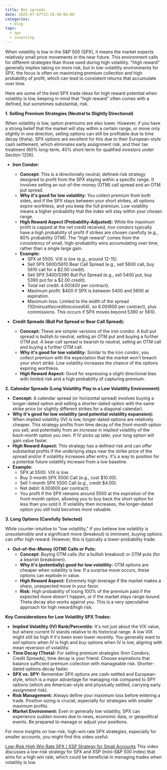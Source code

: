 ```yaml
---
title: Box spreads
date: 2025-07-07T15:34:30-04:00
categories:
  - blog
tags:
  - spx
  - investing
---
```


When volatility is low in the S&P 500 (SPX), it means the market expects relatively small price movements in the near future. This environment calls for different strategies than those used during high volatility. "High reward" generally implies taking on more risk, but in low-volatility environments for SPX, the focus is often on maximizing premium collection and high probability of profit, which can lead to consistent returns that accumulate over time.

Here are some of the best SPX trade ideas for high reward potential when volatility is low, keeping in mind that "high reward" often comes with a defined, but sometimes substantial, risk.

**1. Selling Premium Strategies (Neutral to Slightly Directional)**

When volatility is low, option premiums are also lower. However, if you have a strong belief that the market will stay within a certain range, or move only slightly in one direction, selling options can still be profitable due to time decay (theta). SPX options are excellent for this due to their European-style cash settlement, which eliminates early assignment risk, and their tax treatment (60% long-term, 40% short-term for qualified investors under Section 1256).

* **Iron Condor:**
    * **Concept:** This is a directionally neutral, defined-risk strategy designed to profit from the SPX staying within a specific range. It involves selling an out-of-the-money (OTM) call spread and an OTM put spread.
    * **Why it's good for low volatility:** You collect premium from both sides, and if the SPX stays between your short strikes, all options expire worthless, and you keep the full premium. Low volatility means a higher probability that the index will stay within your chosen range.
    * **High Reward Aspect (Probability-Adjusted):** While the maximum profit is capped at the net credit received, iron condors typically have a high probability of profit if strikes are chosen carefully (e.g., 80% probability OTM). The "high reward" comes from the *consistency* of small, high-probability wins accumulating over time, rather than a single large gain.
    * **Example:**
        * SPX at 5500. VIX is low (e.g., around 12-15).
        * Sell SPX 5600/5610 Bear Call Spread (e.g., sell 5600 call, buy 5610 call for a $2.00 credit).
        * Sell SPX 5400/5390 Bull Put Spread (e.g., sell 5400 put, buy 5390 put for a $2.00 credit).
        * Total net credit: $4.00 ($400 per contract).
        * Maximum profit: $400 if SPX is between 5400 and 5600 at expiration.
        * Maximum loss: Limited to the width of the spread ($10) minus the credit received ($4), so $6.00 ($600 per contract), plus commissions. This occurs if SPX moves beyond 5390 or 5610.

* **Credit Spreads (Bull Put Spread or Bear Call Spread):**
    * **Concept:** These are simpler versions of the iron condor. A bull put spread is bullish to neutral, selling an OTM put and buying a further OTM put. A bear call spread is bearish to neutral, selling an OTM call and buying a further OTM call.
    * **Why it's good for low volatility:** Similar to the iron condor, you collect premium with the expectation that the market won't breach your short strike. Low volatility increases the chance of the options expiring worthless.
    * **High Reward Aspect:** Good for expressing a slight directional bias with limited risk and a high probability of capturing premium.

**2. Calendar Spreads (Long Volatility Play in a Low Volatility Environment)**

* **Concept:** A calendar spread (or horizontal spread) involves buying a longer-dated option and selling a shorter-dated option with the same strike price (or slightly different strikes for a diagonal calendar).
* **Why it's good for low volatility (and potential volatility expansion):** When implied volatility (IV) is low, longer-dated options are relatively cheaper. This strategy profits from time decay of the *front-month* option you sell, and potentially from an *increase* in implied volatility of the *back-month* option you own. If IV picks up later, your long option will gain value faster.
* **High Reward Aspect:** This strategy has a defined risk and can offer substantial profits if the underlying stays near the strike price of the spread and/or if volatility increases after entry. It's a way to position for a potential future volatility increase from a low baseline.
* **Example:**
    * SPX at 5500. VIX is low.
    * Buy 3-month SPX 5500 Call (e.g., cost $10.00).
    * Sell 1-month SPX 5500 Call (e.g., credit $4.00).
    * Net debit: $6.00 ($600 per contract).
    * You profit if the SPX remains around 5500 at the expiration of the front-month option, allowing you to buy back the short option for less than you sold it. If volatility then increases, the longer-dated option you still hold becomes more valuable.

**3. Long Options (Carefully Selected)**

While counter-intuitive to "low volatility," if you believe low volatility is *unsustainable* and a significant move (breakout) is imminent, buying options can offer high reward. However, this is typically a lower-probability trade.

* **Out-of-the-Money (OTM) Calls or Puts:**
    * **Concept:** Buying OTM calls (for a bullish breakout) or OTM puts (for a bearish breakdown).
    * **Why it's (potentially) good for low volatility:** OTM options are cheaper when volatility is low. If a surprise move occurs, these options can explode in value.
    * **High Reward Aspect:** Extremely high leverage if the market makes a sharp, unexpected move in your favor.
    * **Risk:** High probability of losing 100% of the premium paid if the expected move doesn't happen, or if the market stays range-bound. Theta decay also works against you. This is a very speculative approach for high reward/high risk.

**Key Considerations for Low Volatility SPX Trades:**

* **Implied Volatility (IV) Rank/Percentile:** It's not just about the VIX value, but where current IV stands relative to its historical range. A low VIX might still be high if it's been even lower recently. You generally want to *sell* options when IV is high and *buy* options when IV is low, aligning with mean reversion of volatility.
* **Time Decay (Theta):** For selling premium strategies (Iron Condors, Credit Spreads), time decay is your friend. Choose expirations that balance sufficient premium collection with manageable risk. Shorter-dated options decay faster.
* **SPX vs. SPY:** Remember SPX options are cash-settled and European-style, which is a major advantage for managing risk compared to SPY options (which are American-style and physically settled, carrying early assignment risk).
* **Risk Management:** Always define your maximum loss before entering a trade. Position sizing is crucial, especially for strategies with smaller maximum profits.
* **Market Environment:** Even in generally low volatility, SPX can experience sudden moves due to news, economic data, or geopolitical events. Be prepared to manage or adjust your positions.

For more insights on low-risk, high-win rate SPX strategies, especially for smaller accounts, you might find this video useful:

[Low-Risk High Win Rate SPX / XSP Strategy for Small Accounts](https://www.youtube.com/watch?v=_JJer3qKo44) This video discusses a low-risk strategy for SPX and XSP (mini-S&P 500 Index) that aims for a high win rate, which could be beneficial in managing trades when volatility is low.